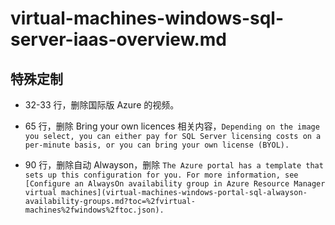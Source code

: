 # virtual-machines-windows-sql-server-iaas-overview.md

## 特殊定制

* 32-33 行，删除国际版 Azure 的视频。

* 65 行，删除 Bring your own licences 相关内容，`Depending on the image you select, you can either pay for SQL Server licensing costs on a per-minute basis, or you can bring your own license (BYOL).`

* 90 行，删除自动 Alwayson，删除 `The Azure portal has a template that sets up this configuration for you. For more information, see [Configure an AlwaysOn availability group in Azure Resource Manager virtual machines](virtual-machines-windows-portal-sql-alwayson-availability-groups.md?toc=%2fvirtual-machines%2fwindows%2ftoc.json).`